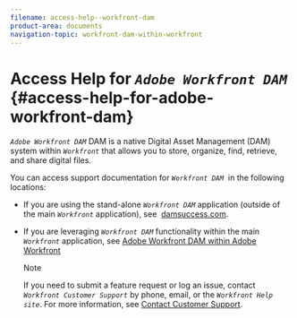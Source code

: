 ```yaml
---
filename: access-help--workfront-dam
product-area: documents
navigation-topic: workfront-dam-within-workfront
---
```




# Access Help for *`Adobe Workfront DAM`* {#access-help-for-adobe-workfront-dam}

*`Adobe Workfront DAM`* DAM is a native Digital Asset Management (DAM) system within *`Workfront`* that allows you&nbsp;to store, organize, find, retrieve, and share digital files.


You can access support documentation for *`Workfront DAM`*&nbsp; in the following locations:



* If you are using the stand-alone *`Workfront DAM`* application (outside of the main *`Workfront`* application),&nbsp;see&nbsp; [damsuccess.com](https://www.damsuccess.com).

* If you are leveraging *`Workfront DAM`* functionality within the main *`Workfront`* application,&nbsp;see [Adobe Workfront DAM within Adobe Workfront](_workfront-dam-in-workfrontt.md)  


  >[!NOTE]
  >
  >If you need to submit a feature request or log an issue, contact *`Workfront Customer Support`* by phone, email, or the *`Workfront Help site`*. For more information, see [Contact Customer Support](contact-customer-support.md).





